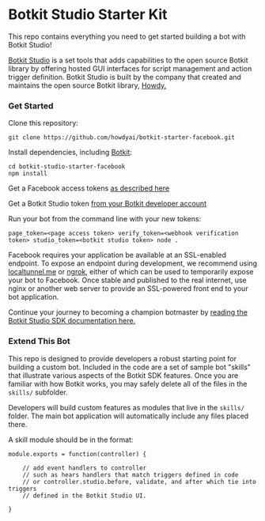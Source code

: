 # Botkit Studio Starter Kit

This repo contains everything you need to get started building a bot with Botkit Studio!

[Botkit Studio](https://studio.botkit.ai/) is a set tools that adds capabilities
to the open source Botkit library by offering hosted GUI interfaces for script
management and action trigger definition. Botkit Studio is built by the company
that created and maintains the open source Botkit library, [Howdy.](https://howdy.ai)

### Get Started

Clone this repository:

`git clone https://github.com/howdyai/botkit-starter-facebook.git`

Install dependencies, including [Botkit](https://github.com/howdyai/botkit):

```
cd botkit-studio-starter-facebook
npm install
```

Get a Facebook access tokens [as described here](https://github.com/howdyai/botkit/blob/master/readme-facebook.md#getting-started)

Get a Botkit Studio token [from your Botkit developer account](https://studio.botkit.ai/)

Run your bot from the command line with your new tokens:

`page_token=<page access token> verify_token=<webhook verification token> studio_token=<botkit studio token> node .`

Facebook requires your application be available at an SSL-enabled endpoint. To expose an endpoint during development, we recommend using [localtunnel.me](http://localtunnel.me) or [ngrok](http://ngrok.io), either of which can be used to temporarily expose your bot to Facebook. Once stable and published to the real internet, use nginx or another web server to provide an SSL-powered front end to your bot application.

Continue your journey to becoming a champion botmaster by [reading the Botkit Studio SDK documentation here.](https://github.com/howdyai/botkit/readme-studio.md)

### Extend This Bot

This repo is designed to provide developers a robust starting point for building a custom bot. Included in the code are a set of sample bot "skills" that illustrate various aspects of the Botkit SDK features.  Once you are familiar with how Botkit works, you may safely delete all of the files in the `skills/` subfolder.

Developers will build custom features as modules that live in the `skills/` folder. The main bot application will automatically include any files placed there.

A skill module should be in the format:

```
module.exports = function(controller) {

    // add event handlers to controller
    // such as hears handlers that match triggers defined in code
    // or controller.studio.before, validate, and after which tie into triggers
    // defined in the Botkit Studio UI.

}
```
